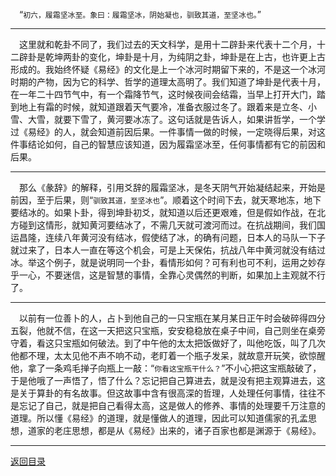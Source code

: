 &emsp;“``初六，履霜坚冰至。象曰：履霜坚冰，阴始凝也，驯致其道，至坚冰也。``”
___
&emsp;这里就和乾卦不同了，我们过去的天文科学，是用十二辟卦来代表十二个月，十二辟卦是乾坤两卦的变化，坤卦是十月，为纯阴之卦，坤卦是在上古，也许更上古形成的。我始终怀疑《易经》的文化是上一个冰河时期留下来的，不是这一个冰河时期的产物，因为它的科学、哲学的道理太高明了。我们知道了坤卦是代表十月，在一年二十四节气中，有一个霜降节气，这时候夜间会结霜，当早上打开大门，踏到地上有霜的时候，就知道跟着天气要冷，准备衣服过冬了。跟着来是立冬、小雪、大雪，就要下雪了，黄河要冰冻了。这句话就是告诉人，如果讲哲学，一个学过《易经》的人，就会知道前因后果。一件事情一做的时候，一定晓得后果，对这件事结论如何，自己的智慧应该知道，因为履霜坚冰至，任何事情都有它的前因和后果。
___
&emsp;那么《彖辞》的解释，引用爻辞的履霜坚冰，是冬天阴气开始凝结起来，开始是前因，至于后果，则“``驯致其道，至坚冰也``”。顺着这个时间下去，就天寒地冻，地下要结冰的。如果卜卦，得到坤卦初爻，就知道以后还更艰难，但是假如作战，在北方碰到这情形，就知黄河要结冰了，不需几天就可渡河而过。在抗战期间，我们国运昌隆，连续八年黄河没有结冰，假使结了冰，的确有问题，日本人的马队一下子就过来了，日本人一直在等这个机会，可是上天保佑，抗战八年中黄河就没有结过冰。举这个例子，就是说明同一个卦，看情形如何？可有利也可不利，运用之妙存乎一心，不要迷信，这是智慧的事情，全靠心灵偶然的判断，如果加上主观就不行了。
___
&emsp;以前有一位善卜的人，占卜到他自己的一只宝瓶在某月某日正午时会破碎得四分五裂，他就不信，在这一天把这只宝瓶，安安稳稳放在桌子中间，自己则坐在桌旁守着，看这只宝瓶如何破法。到了中午他的太太把饭做好了，叫他吃饭，叫了几次他都不理，太太见他不声不响不动，老盯着一个瓶子发呆，就故意开玩笑，欲惊醒他，拿了一条鸡毛掸子向瓶上一敲：“``你看这宝瓶干什么？``”不小心把这宝瓶敲破了，于是他哦了一声悟了，悟了什么？忘记把自己算进去，就是没有把主观算进去，这是关于算卦的有名故事。但这故事中含有很高深的哲理，人处理任何事情，往往不是忘记了自己，就是把自己看得太高，这是做人的修养、事情的处理要千万注意的道理。所以懂《易经》的道理，就是懂做人的道理，因此可以知道儒家的孔孟思想，道家的老庄思想，都是从《易经》出来的，诸子百家也都是渊源于《易经》。
___
[返回目录](../../master/README.md#目录)